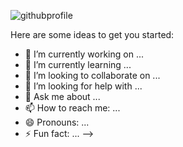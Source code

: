 ![githubprofile](https://github.com/cecsun/cecsun/assets/116072995/39e972e3-33e3-4cd6-b111-b1fe1c1c58df)




Here are some ideas to get you started:

- 🔭 I’m currently working on ...
- 🌱 I’m currently learning ...
- 👯 I’m looking to collaborate on ...
- 🤔 I’m looking for help with ...
- 💬 Ask me about ...
- 📫 How to reach me: ...
- 😄 Pronouns: ...
- ⚡ Fun fact: ...
-->
